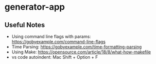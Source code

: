 # generator-app

## Useful Notes
- Using command line flags with params: https://gobyexample.com/command-line-flags
- Time Parsing: https://gobyexample.com/time-formatting-parsing
- Using Make: https://opensource.com/article/18/8/what-how-makefile
- vs code autoindent: Mac Shift + Option + F
